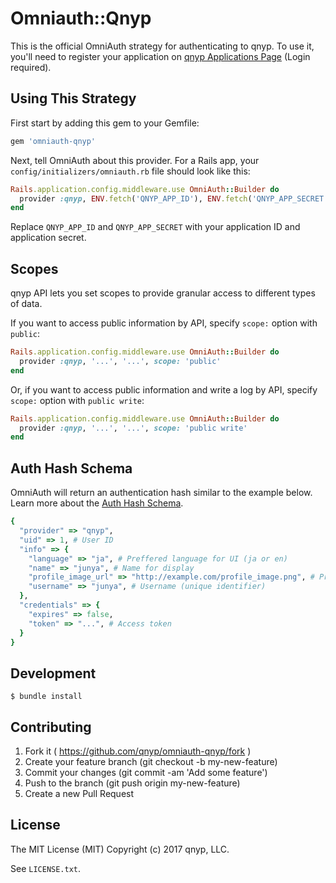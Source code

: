 # Omniauth::Qnyp

This is the official OmniAuth strategy for authenticating to qnyp.
To use it, you'll need to register your application on [qnyp Applications Page](https://qnyp.com/oauth/applications/new) (Login required).

## Using This Strategy

First start by adding this gem to your Gemfile:

```ruby
gem 'omniauth-qnyp'
```

Next, tell OmniAuth about this provider.
For a Rails app, your `config/initializers/omniauth.rb` file should look like this:

```ruby
Rails.application.config.middleware.use OmniAuth::Builder do
  provider :qnyp, ENV.fetch('QNYP_APP_ID'), ENV.fetch('QNYP_APP_SECRET'), scope: 'public'
end
```

Replace `QNYP_APP_ID` and `QNYP_APP_SECRET` with your application ID and application secret.

## Scopes

qnyp API lets you set scopes to provide granular access to different types of data.

If you want to access public information by API, specify `scope:` option with `public`:

```ruby
Rails.application.config.middleware.use OmniAuth::Builder do
  provider :qnyp, '...', '...', scope: 'public'
end
```

Or, if you want to access public information and write a log by API, specify `scope:` option with `public write`:

```ruby
Rails.application.config.middleware.use OmniAuth::Builder do
  provider :qnyp, '...', '...', scope: 'public write'
end
```

## Auth Hash Schema

OmniAuth will return an authentication hash similar to the example below. Learn more about the [Auth Hash Schema](https://github.com/omniauth/omniauth/wiki/Auth-Hash-Schema).

```ruby
{
  "provider" => "qnyp",
  "uid" => 1, # User ID
  "info" => {
    "language" => "ja", # Preffered language for UI (ja or en)
    "name" => "junya", # Name for display
    "profile_image_url" => "http://example.com/profile_image.png", # Profile image URL
    "username" => "junya", # Username (unique identifier)
  },
  "credentials" => {
    "expires" => false,
    "token" => "...", # Access token
  }
}
```

## Development

```
$ bundle install
```

## Contributing

1. Fork it ( https://github.com/qnyp/omniauth-qnyp/fork )
2. Create your feature branch (git checkout -b my-new-feature)
3. Commit your changes (git commit -am 'Add some feature')
4. Push to the branch (git push origin my-new-feature)
5. Create a new Pull Request

## License

The MIT License (MIT)
Copyright (c) 2017 qnyp, LLC.

See `LICENSE.txt`.
